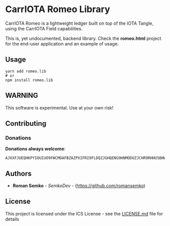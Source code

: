 # CarrIOTA Romeo Library

CarrIOTA Romeo is a lightweight ledger built on top of the IOTA Tangle,
using the CarrIOTA Field capabilities.

This is, yet undocumented, backend library. Check the **romeo.html** project
for the end-user application and an example of usage.

## Usage

```
yarn add romeo.lib
# or
npm install romeo.lib
```

## WARNING

This software is experimental. Use at your own risk!

## Contributing

### Donations

**Donations always welcome**:

```
AJXXFJUEQHKPYIOUIUO9FWCMOAFBZAZPXIFRI9FLDQZJGHQENG9HNMODUZJCHR9RHHUSBHWJELGRDOWZRNWYLYCQW
```

## Authors

* **Roman Semko** - _SemkoDev_ - (https://github.com/romansemko)

## License

This project is licensed under the ICS License - see the [LICENSE.md](LICENSE.md) file for details

